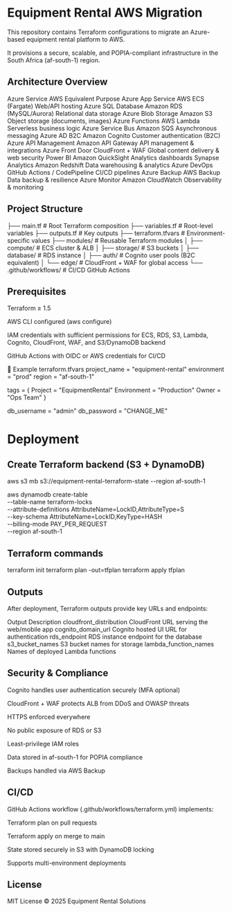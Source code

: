 # Equipment Rental AWS Migration

This repository contains Terraform configurations to migrate an Azure-based equipment rental platform to AWS.

It provisions a secure, scalable, and POPIA-compliant infrastructure in the South Africa (af-south-1) region.

## Architecture Overview
Azure Service	AWS Equivalent	Purpose
Azure App Service	AWS ECS (Fargate)	Web/API hosting
Azure SQL Database	Amazon RDS (MySQL/Aurora)	Relational data storage
Azure Blob Storage	Amazon S3	Object storage (documents, images)
Azure Functions	AWS Lambda	Serverless business logic
Azure Service Bus	Amazon SQS	Asynchronous messaging
Azure AD B2C	Amazon Cognito	Customer authentication (B2C)
Azure API Management	Amazon API Gateway	API management & integrations
Azure Front Door	CloudFront + WAF	Global content delivery & web security
Power BI	Amazon QuickSight	Analytics dashboards
Synapse Analytics	Amazon Redshift	Data warehousing & analytics
Azure DevOps	GitHub Actions / CodePipeline	CI/CD pipelines
Azure Backup	AWS Backup	Data backup & resilience
Azure Monitor	Amazon CloudWatch	Observability & monitoring
## Project Structure

├── main.tf                  # Root Terraform composition
├── variables.tf             # Root-level variables
├── outputs.tf               # Key outputs
├── terraform.tfvars         # Environment-specific values
├── modules/                 # Reusable Terraform modules
│   ├── compute/             # ECS cluster & ALB
│   ├── storage/             # S3 buckets
│   ├── database/            # RDS instance
│   ├── auth/                # Cognito user pools (B2C equivalent)
│   └── edge/                # CloudFront + WAF for global access
└── .github/workflows/       # CI/CD GitHub Actions

## Prerequisites

Terraform ≥ 1.5

AWS CLI configured (aws configure)

IAM credentials with sufficient permissions for ECS, RDS, S3, Lambda, Cognito, CloudFront, WAF, and S3/DynamoDB backend

GitHub Actions with OIDC or AWS credentials for CI/CD

🔧 Example terraform.tfvars
project_name = "equipment-rental"
environment  = "prod"
region       = "af-south-1"

tags = {
  Project     = "EquipmentRental"
  Environment = "Production"
  Owner       = "Ops Team"
}

db_username = "admin"
db_password = "CHANGE_ME"

# Deployment
## Create Terraform backend (S3 + DynamoDB)
aws s3 mb s3://equipment-rental-terraform-state --region af-south-1

aws dynamodb create-table \
  --table-name terraform-locks \
  --attribute-definitions AttributeName=LockID,AttributeType=S \
  --key-schema AttributeName=LockID,KeyType=HASH \
  --billing-mode PAY_PER_REQUEST \
  --region af-south-1

## Terraform commands
terraform init
terraform plan -out=tfplan
terraform apply tfplan

## Outputs

After deployment, Terraform outputs provide key URLs and endpoints:

Output	Description
cloudfront_distribution	CloudFront URL serving the web/mobile app
cognito_domain_url	Cognito hosted UI URL for authentication
rds_endpoint	RDS instance endpoint for the database
s3_bucket_names	S3 bucket names for storage
lambda_function_names	Names of deployed Lambda functions

## Security & Compliance

Cognito handles user authentication securely (MFA optional)

CloudFront + WAF protects ALB from DDoS and OWASP threats

HTTPS enforced everywhere

No public exposure of RDS or S3

Least-privilege IAM roles

Data stored in af-south-1 for POPIA compliance

Backups handled via AWS Backup

## CI/CD

GitHub Actions workflow (.github/workflows/terraform.yml) implements:

Terraform plan on pull requests

Terraform apply on merge to main

State stored securely in S3 with DynamoDB locking

Supports multi-environment deployments


##  License

MIT License © 2025 Equipment Rental Solutions